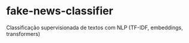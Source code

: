 # fake-news-classifier
Classificação supervisionada de textos com NLP (TF-IDF, embeddings, transformers)
